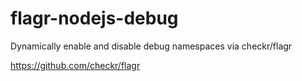 # flagr-nodejs-debug
Dynamically enable and disable debug namespaces via checkr/flagr

https://github.com/checkr/flagr
